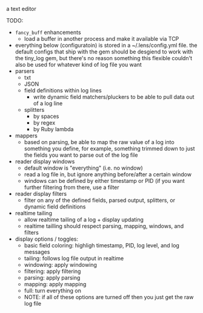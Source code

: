 a text editor

TODO:
- `fancy_buff` enhancements
  - load a buffer in another process and make it available via TCP
- everything below (configuratoin) is stored in a ~/.lens/config.yml
  file. the default configs that ship with the gem should be desgiend to work
  with the tiny_log gem, but there's no reason something this flexible couldn't
  also be used for whatever kind of log file you want
- parsers
  - txt
  - JSON
  - field definitions within log lines
    - write dynamic field matchers/pluckers to be able to pull data out of a log
      line
  - splitters
    - by spaces
    - by regex
    - by Ruby lambda
- mappers
  - based on parsing, be able to map the raw value of a log into something you
    define, for example, something trimmed down to just the fields you want to
    parse out of the log file
- reader display windows
  - default window is "everything" (i.e. no window)
  - read a log file in, but ignore anything before/after a certain window
  - windows can be defined by either timestamp or PID (if you want further
    filtering from there, use a filter
- reader display filters
  - filter on any of the defined fields, parsed output, splitters, or dynamic
    field definitions
- realtime tailing
  - allow realtime tailing of a log + display updating
  - realtime tailling should respect parsing, mapping, windows, and filters
- display options / toggles:
  - basic field coloring: highligh timestamp, PID, log level, and log messages
  - tailing: follows log file output in realtime
  - windowing: apply windowing
  - filtering: apply filtering
  - parsing: apply parsing
  - mapping: apply mapping
  - full: turn everything on
  - NOTE: if all of these options are turned off then you just get the raw log
    file
